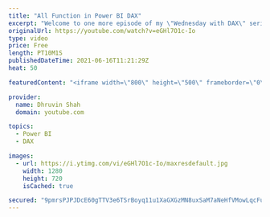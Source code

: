 ```yaml
---
title: "All Function in Power BI DAX"
excerpt: "Welcome to one more episode of my \"Wednesday with DAX\" series for Power BI. During this episode we are going to talk about one of the most interesting DAX expression which is ALL() function. Anyone who's new to Power BI, always have a question in their mind about, when to use the ALL() function? Which"
originalUrl: https://youtube.com/watch?v=eGHl7O1c-Io
type: video
price: Free
length: PT10M1S
publishedDateTime: 2021-06-16T11:21:29Z
heat: 50

featuredContent: "<iframe width=\"800\" height=\"500\" frameborder=\"0\" src=\"https://www.youtube.com/embed/eGHl7O1c-Io\" allow=\"accelerometer; autoplay; encrypted-media; gyroscope; picture-in-picture\" allowfullscreen></iframe>"

provider:
  name: Dhruvin Shah
  domain: youtube.com

topics:
  - Power BI
  - DAX

images:
  - url: https://i.ytimg.com/vi/eGHl7O1c-Io/maxresdefault.jpg
    width: 1280
    height: 720
    isCached: true

secured: "9pmrsPJPJDcE60gTTV3e6TSrBoyq11u1XaGXGzMN8uxSaM7aNeHfVMowLqcFuaVJ9q5Vz9w/vpiA+GFgc4VLJk/UDmPM7KWXy+C8xpILMBiVCzXk1V9Q4ceqV7mN4ASY8jOrXkC+IZJNxnWafyOstax4IXHsXKdXJWe63a/P5bi/hDMIYc5QFI7t/k2nHtaIT08sJ2i8Wt3NFxcf0Y5kndFff5sSVK601u2PnNkUNuB1CfcX/ODE9HwBMJHwgMm/L/EpiN5UsLdTIJMfpqAqgy3uRqhj9J4amXoxwmjarfwcKvcuxQ8yhC/rrystxSwitC4v+Hu3D3YkiFTy9YkN2jXB/pSZmc0h0/kJzK63wad0G+LjvVPZ72CMu2LS+/wxJ7nEjVw36Hc21uMWdRNyvEmerUXa3zw36H4avISYpcY=;xdj103KhnV0dC86ZthmCKg=="
---
```


